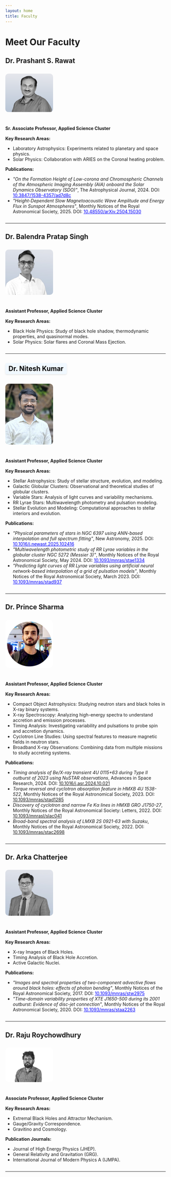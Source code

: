 ```yaml
---
layout: home
title: Faculty
---
```


# Meet Our Faculty

<h2 id="PSRAWAT">Dr. Prashant S. Rawat</h2>
<img src="assests/images/rawat.png" alt="Dr. Prashant S. Rawat" style="width: 150px; height: auto; border-radius: 10px; margin: 10px 0;">
<p style="padding-top: 15px;"><strong>Sr. Associate Professor, Applied Science Cluster</strong></p>
<div style="display: flex; align-items: flex-start; flex-wrap: wrap; margin-top: 15px;">
  <div style="flex: 1; min-width: 300px;">
    <strong>Key Research Areas:</strong>
    <ul>
      <li>Laboratory Astrophysics: Experiments related to planetary and space physics.</li>
      <li>Solar Physics: Collaboration with ARIES on the Coronal heating problem.</li>
    </ul>
    <strong>Publications:</strong>
    <ul>
      <li><em>"On the Formation Height of Low-corona and Chromospheric Channels of the Atmospheric Imaging Assembly (AIA) onboard the Solar Dynamics Observatory (SDO)"</em>, The Astrophysical Journal, 2024. DOI: <a href="https://doi.org/10.3847/1538-4357/ad7d8c" target="_blank" rel="noopener noreferrer" style="color: blue; text-decoration: underline;">10.3847/1538-4357/ad7d8c</a></li>
      <li><em>"Height-Dependent Slow Magnetoacoustic Wave Amplitude and Energy Flux in Sunspot Atmospheres"</em>, Monthly Notices of the Royal Astronomical Society, 2025. DOI: <a href="https://arxiv.org/pdf/2504.15030" target="_blank" rel="noopener noreferrer" style="color: blue; text-decoration: underline;">10.48550/arXiv.2504.15030</a></li>
    </ul>
  </div>
</div>
<hr />

<h2 id="BALENDRA">Dr. Balendra Pratap Singh</h2>
<img src="assests/images/balendra.jpeg" alt="Dr. Balendra Pratap Singh" style="width: 150px; height: auto; border-radius: 10px; margin: 10px 0;">
<p style="padding-top: 15px;"><strong>Assistant Professor, Applied Science Cluster</strong></p>
<div style="display: flex; align-items: flex-start; flex-wrap: wrap; margin-top: 15px;">
  <div style="flex: 1; min-width: 300px;">
    <strong>Key Research Areas:</strong>
    <ul>
      <li>Black Hole Physics: Study of black hole shadow, thermodynamic properties, and quasinormal modes.</li>
      <li>Solar Physics: Solar flares and Coronal Mass Ejection.</li>
    </ul>
  </div>
</div>
<hr />

<h2 id="NITESH"><a href="https://niteshchandra039.github.io/" target="_blank" style='font-size: 1em; color: black; text-decoration: none; font-weight: bold; text-align: center; display: block; margin: 10px 0 20px 0; padding: 5px 10px; background-color: #f0f8ff; border-radius: 5px; width: fit-content; max-width: 100%; box-shadow: 0 2px 4px rgba(0, 0, 0, 0.1);'>Dr. Nitesh Kumar</a></h2>
<img src="assests/images/nitesh_1.jpg" alt="Dr. Nitesh Kumar" style="width: 150px; height: auto; border-radius: 10px; margin: 10px 0;">
<p style="padding-top: 15px;"><strong>Assistant Professor, Applied Science Cluster</strong></p>
<div style="display: flex; align-items: flex-start; flex-wrap: wrap; margin-top: 15px;">
  <div style="flex: 1; min-width: 300px;">
    <strong>Key Research Areas:</strong>
    <ul>
      <li>Stellar Astrophysics: Study of stellar structure, evolution, and modeling.</li>
      <li>Galactic Globular Clusters: Observational and theoretical studies of globular clusters.</li>
      <li>Variable Stars: Analysis of light curves and variability mechanisms.</li>
      <li>RR Lyrae Stars: Multiwavelength photometry and pulsation modeling.</li>
      <li>Stellar Evolution and Modeling: Computational approaches to stellar interiors and evolution.</li>
    </ul>
    <strong>Publications:</strong>
    <ul>
      <li><em>"Physical parameters of stars in NGC 6397 using ANN-based interpolation and full spectrum fitting"</em>, New Astronomy, 2025. DOI: <a href="https://doi.org/10.1016/j.newast.2025.102416" target="_blank" rel="noopener noreferrer" style="color: blue; text-decoration: underline;">10.1016/j.newast.2025.102416</a></li>
      <li><em>"Multiwavelength photometric study of RR Lyrae variables in the globular cluster NGC 5272 (Messier 3)"</em>, Monthly Notices of the Royal Astronomical Society, May 2024. DOI: <a href="https://doi.org/10.1093/mnras/stae1334" target="_blank" rel="noopener noreferrer" style="color: blue; text-decoration: underline;">10.1093/mnras/stae1334</a></li>
      <li><em>"Predicting light curves of RR Lyrae variables using artificial neural network-based interpolation of a grid of pulsation models"</em>, Monthly Notices of the Royal Astronomical Society, March 2023. DOI: <a href="https://doi.org/10.1093/mnras/stad937" target="_blank" rel="noopener noreferrer" style="color: blue; text-decoration: underline;">10.1093/mnras/stad937</a></li>
    </ul>
  </div>
</div>
<hr />

<h2 id="PRINCE">Dr. Prince Sharma</h2>
<img src="assests/images/prince.png" alt="Dr. Prince Sharma" style="width: 150px; height: auto; border-radius: 10px; margin: 10px 0;">
<p style="padding-top: 15px;"><strong>Assistant Professor, Applied Science Cluster</strong></p>
<div style="display: flex; align-items: flex-start; flex-wrap: wrap; margin-top: 15px;">
  <div style="flex: 1; min-width: 300px;">
    <strong>Key Research Areas:</strong>
    <ul>
      <li>Compact Object Astrophysics: Studying neutron stars and black holes in X-ray binary systems.</li>
      <li>X-ray Spectroscopy: Analyzing high-energy spectra to understand accretion and emission processes.</li>
      <li>Timing Analysis: Investigating variability and pulsations to probe spin and accretion dynamics.</li>
      <li>Cyclotron Line Studies: Using spectral features to measure magnetic fields in neutron stars.</li>
      <li>Broadband X-ray Observations: Combining data from multiple missions to study accreting systems.</li>
    </ul>
    <strong>Publications:</strong>
    <ul>
      <li><em>Timing analysis of Be/X-ray transient 4U 0115+63 during Type II outburst of 2023 using NuSTAR observations</em>, Advances in Space Research, 2024. DOI: <a href="https://doi.org/10.1016/j.asr.2024.10.021" target="_blank" rel="noopener noreferrer">10.1016/j.asr.2024.10.021</a></li>
      <li><em>Torque reversal and cyclotron absorption feature in HMXB 4U 1538-522</em>, Monthly Notices of the Royal Astronomical Society, 2023. DOI: <a href="https://doi.org/10.1093/mnras/stad1285" target="_blank" rel="noopener noreferrer">10.1093/mnras/stad1285</a></li>
      <li><em>Discovery of cyclotron and narrow Fe Kα lines in HMXB GRO J1750-27</em>, Monthly Notices of the Royal Astronomical Society: Letters, 2022. DOI: <a href="https://doi.org/10.1093/mnrasl/slac041" target="_blank" rel="noopener noreferrer">10.1093/mnrasl/slac041</a></li>
      <li><em>Broad-band spectral analysis of LMXB 2S 0921-63 with Suzaku</em>, Monthly Notices of the Royal Astronomical Society, 2022. DOI: <a href="https://doi.org/10.1093/mnras/stac2698" target="_blank" rel="noopener noreferrer">10.1093/mnras/stac2698</a></li>
    </ul>
  </div>
</div>
<hr />

<h2 id="ARKA">Dr. Arka Chatterjee</h2>
<img src="assests/images/arka.jpeg" alt="Dr. Arka Chatterjee" style="width: 150px; height: auto; border-radius: 10px; margin: 10px 0;">
<p style="padding-top: 15px;"><strong>Assistant Professor, Applied Science Cluster</strong></p>
<div style="display: flex; align-items: flex-start; flex-wrap: wrap; margin-top: 15px;">
  <div style="flex: 1; min-width: 300px;">
    <strong>Key Research Areas:</strong>
    <ul>
      <li>X-ray Images of Black Holes.</li>
      <li>Timing Analysis of Black Hole Accretion.</li>
      <li>Active Galactic Nuclei.</li>
    </ul>
    <strong>Publications:</strong>
    <ul>
      <li><em>"Images and spectral properties of two-component advective flows around black holes: effects of photon bending"</em>, Monthly Notices of the Royal Astronomical Society, 2017. DOI: <a href="https://doi.org/10.1093/mnras/stw2975" target="_blank" rel="noopener noreferrer" style="color: blue; text-decoration: underline;">10.1093/mnras/stw2975</a></li>
      <li><em>"Time-domain variability properties of XTE J1650-500 during its 2001 outburst: Evidence of disc-jet connection"</em>, Monthly Notices of the Royal Astronomical Society, 2020. DOI: <a href="https://doi.org/10.1093/mnras/staa2263" target="_blank" rel="noopener noreferrer" style="color: blue; text-decoration: underline;">10.1093/mnras/staa2263</a></li>
    </ul>
  </div>
</div>
<hr />

<h2 id="RAJU">Dr. Raju Roychowdhury</h2>
<img src="assests/images/raju.webp" alt="Dr. Raju Roychowdhury" style="width: 150px; height: auto; border-radius: 10px; margin: 10px 0;">
<p style="padding-top: 15px;"><strong>Associate Professor, Applied Science Cluster</strong></p>
<div style="display: flex; align-items: flex-start; flex-wrap: wrap; margin-top: 15px;">
  <div style="flex: 1; min-width: 300px;">
    <strong>Key Research Areas:</strong>
    <ul>
      <li>Extremal Black Holes and Attractor Mechanism.</li>
      <li>Gauge/Gravity Correspondence.</li>
      <li>Gravitino and Cosmology.</li>
    </ul>
    <strong>Publication Journals:</strong>
    <ul>
      <li>Journal of High Energy Physics (JHEP).</li>
      <li>General Relativity and Gravitation (GRG).</li>
      <li>International Journal of Modern Physics A (IJMPA).</li>
    </ul>
  </div>
</div>
<hr />